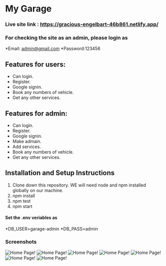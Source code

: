 # My Garage

### Live site link : https://gracious-engelbart-46b861.netlify.app/

### For checking the site as an admin, please login as 

*Email: admin@gmail.com
*Password:123456



## Features for users:
- Can login.
- Register.
- Google signin.
- Book any numbers of vehicle.
- Get any other services.


## Features for admin:
- Can login.
- Register.
- Google signin.
- Make admain.
- Add services.
- Book any numbers of vehicle.
- Get any other services.



## Installation and Setup Instructions
1. Clone down this repository. WE will need node and npm installed globally on our machine.
2. npm install
3. npm test
4. npm start


#### Set the .env veriables as

*DB_USER=garage-admin
*DB_PASS=admin


### Screenshots
![Home Page!](/screenshots/1.png "Home page")
![Home Page!](/screenshots/2.png "Home page")
![Home Page!](/screenshots/3.png "Home page")
![Home Page!](/screenshots/4.png "Home page")
![Home Page!](/screenshots/5.png "Home page")
![Home Page!](/screenshots/6.png "Home page")
![Home Page!](/screenshots/7.png "Home page")